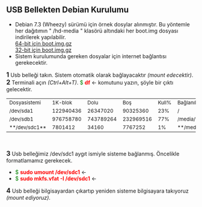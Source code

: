 ## USB Bellekten Debian Kurulumu

* Debian 7.3 (Wheezy) sürümü için örnek dosylar alınmıştır. Bu yöntemle her dağıtımın " /hd-media " klasörü altındaki her boot.img dosyası indirilerek yapılabilir.<br>
[64-bit için boot.img.gz](http://ftp.nl.debian.org/debian/dists/wheezy/main/installer-amd64/current/images/hd-media/boot.img.gz)<br>
[32-bit için boot.img.gz](http://ftp.nl.debian.org/debian/dists/wheezy/main/installer-i386/current/images/hd-media/boot.img.gz)<br>
* Sistem kurulumunda gereken dosyalar için internet bağlantısı gerekecektir.<br>

__<big>1</big>__ Usb belleği takın. Sistem otomatik olarak bağlayacaktır *(mount edecektir)*.<br> 
__<big>2</big>__ Terminali açın *(Ctrl+Alt+T)*. <span style="color:green">$</span> <span style="color:red">**df**</span> &larr; komutunu yazın, şöyle bir çıktı gelecektir.<br>

<small> <table><tr><td><small>Dosyasistemi</small></td><td><small>1K-blok</small></td><td><small>Dolu</small></td><td><small>Boş</small></td><td> <small>Kull%</small></td><td><small>Bağlanılan yer</small></td></tr>
<tr><td><small>/dev/sda1</small></td><td><small>122940436</small></td><td><small>26347020</small></td><td><small>90325360</small></td><td><small>23%</small></td> <td><small>/</small></td></tr>
<td><small>/dev/sdb1</small></td><td><small>976758780</small></td><td><small>743789264</small></td><td><small>232969516</small></td><td><small>77%</small></td> <td><small>/media/tera</small></td>
<tr><td><small>**/dev/sdc1**</small></td><td><small>7801412</small></td><td><small>34160</small></td><td><small>7767252</small></td><td><small>1%</small></td><td><small>**/media/metin/usb**</small></td></tr></table> </small><br>

__<big>3</big>__ Usb belleğimiz /dev/sdc1 aygıt ismiyle sisteme bağlanmış. Öncelikle formatlamamız gerekecek.

* <span style="color:green">$</span> <span style="color:red">**sudo umount /dev/sdc1**</span> &larr;
* <span style="color:green">$</span> <span style="color:red">**sudo mkfs.vfat -I /dev/sdc1**</span> &larr;

__<big>4</big>__ Usb belleği bilgisayardan çıkartıp yeniden sisteme bilgisayara takıyoruz *(mount ediyoruz)*. 
